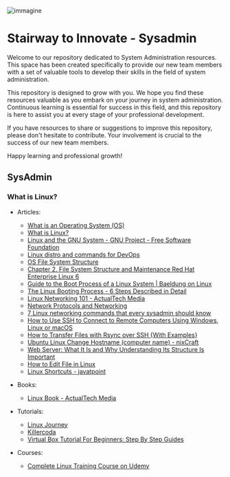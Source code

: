 ![immagine](immagine.png)
# Stairway to Innovate - Sysadmin
Welcome to our repository dedicated to System Administration resources. This space has been created specifically to provide our new team members with a set of valuable tools to develop their skills in the field of system administration.

This repository is designed to grow with you. We hope you find these resources valuable as you embark on your journey in system administration. Continuous learning is essential for success in this field, and this repository is here to assist you at every stage of your professional development.

If you have resources to share or suggestions to improve this repository, please don't hesitate to contribute. Your involvement is crucial to the success of our new team members.

Happy learning and professional growth!

## SysAdmin

### What is Linux? 

  * Articles:

    * [What is an Operating System (OS)](https://www.javatpoint.com/operating-system)
    * [What is Linux?](https://www.redhat.com/en/topics/linux/what-is-linux)
    * [Linux and the GNU System - GNU Project - Free Software Foundation](https://www.gnu.org/gnu/linux-and-gnu.it.html)
    * [Linux distro and commands for DevOps](https://medium.com/cloud-native-daily/mastering-linux-for-devops-engineers-essential-commands-and-practices-for-success-a608a718069f)
    * [OS File System Structure](https://www.tutorialspoint.com/file-system-structure)
    * [Chapter 2. File System Structure and Maintenance Red Hat Enterprise Linux 6](https://access.redhat.com/documentation/it-it/red_hat_enterprise_linux/6/html/storage_administration_guide/ch-filesystem)
    * [Guide to the Boot Process of a Linux System | Baeldung on Linux](https://www.baeldung.com/linux/boot-process)
    * [The Linux Booting Process - 6 Steps Described in Detail](https://www.freecodecamp.org/news/the-linux-booting-process-6-steps-described-in-detail/)
    * [Linux Networking 101 - ActualTech Media](https://www.actualtechmedia.com/wp-content/uploads/2017/12/CUMULUS-NETWORKS-Linux101.pdf)
    * [Network Protocols and Networking](https://www.html.it/pag/71625/protocolli-di-rete-e-networking/)
    * [7 Linux networking commands that every sysadmin should know](https://www.redhat.com/sysadmin/7-great-network-commands)
    * [How to Use SSH to Connect to Remote Computers Using Windows, Linux or macOS](https://www.tomshardware.com/how-to/use-ssh-connect-to-remote-computer)
    * [How to Transfer Files with Rsync over SSH {With Examples}](https://phoenixnap.com/kb/how-to-rsync-over-ssh)
    * [Ubuntu Linux Change Hostname (computer name) - nixCraft](https://www.cyberciti.biz/faq/ubuntu-change-hostname-command/)
    * [Web Server: What It Is and Why Understanding Its Structure Is Important](https://www.laramind.com/blog/web-server-cosa-sono-perche-sono-importanti/)
    * [How to Edit File in Linux](https://linuxhint.com/how-to-edit-file-in-linux/)
    * [Linux Shortcuts - javatpoint](https://www.javatpoint.com/linux-shortcuts)

  * Books:

    * [Linux Book - ActualTech Media](https://www.actualtechmedia.com/wp-content/uploads/2017/12/CUMULUS-NETWORKS-Linux101.pdf)

  * Tutorials:

    * [Linux Journey](https://linuxjourney.com/)
    * [Killercoda](https://killercoda.com/pawelpiwosz/course/linuxFundamentals)
    * [Virtual Box Tutorial For Beginners: Step By Step Guides](https://devopscube.com/virtual-box-tutorial/)
   
  * Courses:

    * [Complete Linux Training Course on Udemy](https://www.udemy.com/course/complete-linux-training-course-to-get-your-dream-it-job/learn/lecture/39823778#content)

